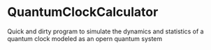 # QuantumClockCalculator
Quick and dirty program to simulate the dynamics and statistics of a quantum clock modeled as an opern quantum system
